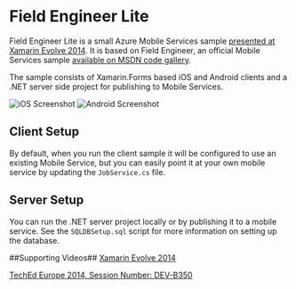 # Field Engineer Lite #

Field Engineer Lite is a small Azure Mobile Services sample [presented at Xamarin Evolve 2014](https://www.youtube.com/watch?v=uYcM2DdZTmg&list=UUe-f02uZgEXdHmHpC3loAQg). It is based on Field Engineer, an official Mobile Services sample [available on MSDN code gallery](http://code.msdn.microsoft.com/windowsazure/Azure-Mobile-based-Field-ae27e666).

The sample consists of Xamarin.Forms based iOS and Android clients and a .NET server side project for publishing to Mobile Services.

![iOS Screenshot](/images/iOS_screenshot.png) ![Android Screenshot](/images/Android_screenshot.png)

## Client Setup ##
By default, when you run the client sample it will be configured to use an existing Mobile Service, but you can easily point it at your own mobile service by updating the `JobService.cs` file.

## Server Setup ##
You can run the .NET server project locally or by publishing it to a mobile service. See the `SQLDBSetup.sql` script for more information on setting up the database. 

##Supporting Videos##
[Xamarin Evolve 2014](https://www.youtube.com/watch?v=uYcM2DdZTmg&list=UUe-f02uZgEXdHmHpC3loAQg)

[TechEd Europe 2014, Session Number: DEV-B350](https://www.youtube.com/watch?v=M3bpREwZYXI)
